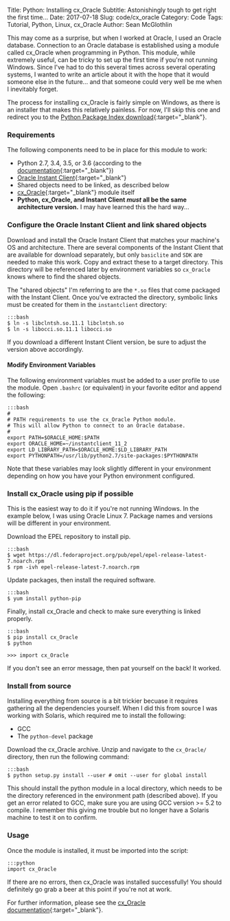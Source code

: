 Title: Python: Installing cx_Oracle
Subtitle: Astonishingly tough to get right the first time...
Date: 2017-07-18
Slug: code/cx_oracle
Category: Code
Tags: Tutorial, Python, Linux, cx_Oracle
Author: Sean McGlothlin

This may come as a surprise, but when I worked at Oracle, I used an Oracle database. Connection to an Oracle database is established using a module called cx_Oracle when programming in Python. This module, while extremely useful, can be tricky to set up the first time if you're not running Windows. Since I've had to do this several times across several operating systems, I wanted to write an article about it with the hope that it would someone else in the future... and that someone could very well be me when I inevitably forget.

The process for installing cx_Oracle is fairly simple on Windows, as there is an installer that makes this relatively painless. For now, I'll skip this one and redirect you to the [Python Package Index download](https://pypi.python.org/pypi/cx_Oracle/6.0rc1){:target="\_blank"}.

### Requirements

The following components need to be in place for this module to work:

- Python 2.7, 3.4, 3.5, or 3.6 (according to the [documentation](https://cx-oracle.readthedocs.io/en/latest/){:target="\_blank"})
- [Oracle Instant Client](http://www.oracle.com/technetwork/database/features/instant-client/index-097480.html){:target="\_blank"}
- Shared objects need to be linked, as described below
- [cx_Oracle](https://pypi.python.org/pypi/cx_Oracle/6.0rc1){:target="\_blank"} module itself
- **Python, cx_Oracle, and Instant Client *must* all be the same architecture version.** I may have learned this the hard way...

### Configure the Oracle Instant Client and link shared objects

Download and install the Oracle Instant Client that matches your machine's OS and architecture. There are several components of the Instant Client that are available for download separately, but only `basiclite` and `SDK` are needed to make this work. Copy and extract these to a target directory. This directory will be referenced later by environment variables so `cx_Oracle` knows where to find the shared objects.

The "shared objects" I'm referring to are the `*.so` files that come packaged with the Instant Client. Once you've extracted the directory, symbolic links must be created for them in the `instantclient` directory:

	:::bash
	$ ln -s libclntsh.so.11.1 libclntsh.so
	$ ln -s libocci.so.11.1 libocci.so

If you download a different Instant Client version, be sure to adjust the version above accordingly.

#### Modify Environment Variables

The following environment variables must be added to a user profile to use the module. Open `.bashrc` (or equivalent) in your favorite editor and append the following:

	:::bash
	#
	# PATH requirements to use the cx_Oracle Python module.
	# This will allow Python to connect to an Oracle database.
	#
	export PATH=$ORACLE_HOME:$PATH
	export ORACLE_HOME=~/instantclient_11_2
	export LD_LIBRARY_PATH=$ORACLE_HOME:$LD_LIBRARY_PATH
	export PYTHONPATH=/usr/lib/python2.7/site-packages:$PYTHONPATH

Note that these variables may look slightly different in your environment depending on how you have your Python environment configured.

### Install cx_Oracle using pip if possible

This is the easiest way to do it if you're not running Windows. In the example below, I was using Oracle Linux 7. Package names and versions will be different in your environment.

Download the EPEL repository to install pip.

	:::bash
	$ wget https://dl.fedoraproject.org/pub/epel/epel-release-latest-7.noarch.rpm
	$ rpm -ivh epel-release-latest-7.noarch.rpm

Update packages, then install the required software.

	:::bash
	$ yum install python-pip

Finally, install cx_Oracle and check to make sure everything is linked properly.

	:::bash
	$ pip install cx_Oracle
	$ python

	>>> import cx_Oracle

If you don't see an error message, then pat yourself on the back! It worked.

### Install from source

Installing everything from source is a bit trickier becuase it requires gathering all the dependencies yourself. When I did this from source I was working with Solaris, which required me to install the following:

- GCC
- The `python-devel` package

Download the cx_Oracle archive. Unzip and navigate to the `cx_Oracle/` directory, then run the following command:

	:::bash
	$ python setup.py install --user # omit --user for global install

This should install the python module in a local directory, which needs to be the directory referenced in the environment path (described above). If you get an error related to GCC, make sure you are using GCC version >= 5.2 to compile. I remember this giving me trouble but no longer have a Solaris machine to test it on to confirm.

### Usage

Once the module is installed, it must be imported into the script:

	:::python
	import cx_Oracle

If there are no errors, then cx_Oracle was installed successfully! You should definitely go grab a beer at this point if you're not at work.

For further information, please see the [cx_Oracle documentation](https://cx-oracle.readthedocs.io/en/latest/){:target="\_blank"}.